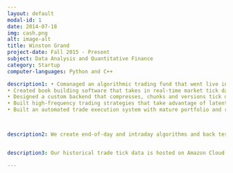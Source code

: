 ```yaml
---
layout: default
modal-id: 1
date: 2014-07-18
img: cash.png
alt: image-alt
title: Winston Grand
project-date: Fall 2015 - Present
subject: Data Analysis and Quantitative Finance
category: Startup
computer-languages: Python and C++

description1: • Comanaged an algorithmic trading fund that went live in April 2016 with $300K in seed capital and a primary focus on emerging cryptocurrencies, bolstering an impressive 220% return to date
• Created book building software that takes in real-time market tick data for cryptocurrencies on various exchanges and efficiently constructs the book for a set depth, achieving low latency and optimal performance by implementing Red-Black Trees and Deques as data structures
• Designed a custom backend that compresses, chunks and versions tick data to meet the needs of our high-frequency trading platform
• Built high-frequency trading strategies that take advantage of latent arbitrage opportunities between and within cryptocurrency exchanges
• Built an automated trade execution system with mature portfolio and risk management as well as complex entry/exit technique



description2: We create end-of-day and intraday algorithms and back test on historical data to find potential biases and flaws in the strategies. After we conduct extensive sensitivity analyses and get a clear understanding of the risk and profitability of our algorithms, we implement them in an automated execution system through our brokerage account.


description3: Our historical trade tick data is hosted on Amazon Cloud instances. We analyze and manipulate this data directly on the instance with Python in conjunction with various data analysis libraries, including Pandas, NumPy, Graphlab-Create, Scikit-Learn and Pyswarm. Our brokerage account is hosted at Interactive Brokers and interacted with through an automated execution system built on Interactive Brokers’ API.

---
```

